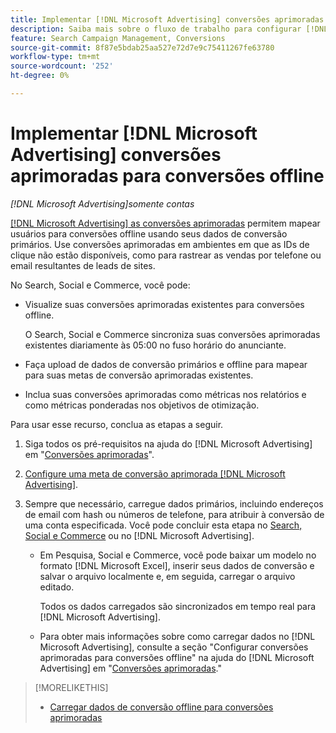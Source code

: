 ```yaml
---
title: Implementar [!DNL Microsoft Advertising] conversões aprimoradas para conversões offline
description: Saiba mais sobre o fluxo de trabalho para configurar [!DNL Microsoft Advertising] conversões aprimoradas para conversões offline.
feature: Search Campaign Management, Conversions
source-git-commit: 8f87e5bdab25aa527e72d7e9c75411267fe63780
workflow-type: tm+mt
source-wordcount: '252'
ht-degree: 0%

---
```


# Implementar [!DNL Microsoft Advertising] conversões aprimoradas para conversões offline

*[!DNL Microsoft Advertising]somente contas*

[[!DNL Microsoft Advertising] as conversões aprimoradas](https://help.ads.microsoft.com/#apex/ads/en/60178) permitem mapear usuários para conversões offline usando seus dados de conversão primários. Use conversões aprimoradas em ambientes em que as IDs de clique não estão disponíveis, como para rastrear as vendas por telefone ou email resultantes de leads de sites.

No Search, Social e Commerce, você pode:

* Visualize suas conversões aprimoradas existentes para conversões offline.

  O Search, Social e Commerce sincroniza suas conversões aprimoradas existentes diariamente às 05:00 no fuso horário do anunciante.

* Faça upload de dados de conversão primários e offline para mapear para suas metas de conversão aprimoradas existentes.

* Inclua suas conversões aprimoradas como métricas nos relatórios e como métricas ponderadas nos objetivos de otimização.

Para usar esse recurso, conclua as etapas a seguir.

1. Siga todos os pré-requisitos na ajuda do [!DNL Microsoft Advertising] em &quot;[Conversões aprimoradas](https://help.ads.microsoft.com/#apex/ads/en/60178)&quot;.

1. [Configure uma meta de conversão aprimorada [!DNL Microsoft Advertising]](https://help.ads.microsoft.com/#apex/ads/en/60178).

1. Sempre que necessário, carregue dados primários, incluindo endereços de email com hash ou números de telefone, para atribuir à conversão de uma conta especificada. Você pode concluir esta etapa no [Search, Social e Commerce](/help/search-social-commerce/admin/conversion-metrics/upload-data-offline-conversions.md) ou no [!DNL Microsoft Advertising].

   * Em Pesquisa, Social e Commerce, você pode baixar um modelo no formato [!DNL Microsoft Excel], inserir seus dados de conversão e salvar o arquivo localmente e, em seguida, carregar o arquivo editado.

     Todos os dados carregados são sincronizados em tempo real para [!DNL Microsoft Advertising].

   * Para obter mais informações sobre como carregar dados no [!DNL Microsoft Advertising], consulte a seção &quot;Configurar conversões aprimoradas para conversões offline&quot; na ajuda do [!DNL Microsoft Advertising] em &quot;[Conversões aprimoradas](https://help.ads.microsoft.com/#apex/ads/en/60178).&quot;

>[!MORELIKETHIS]
>
>* [Carregar dados de conversão offline para conversões aprimoradas](/help/search-social-commerce/admin/conversion-metrics/upload-data-offline-conversions.md)
